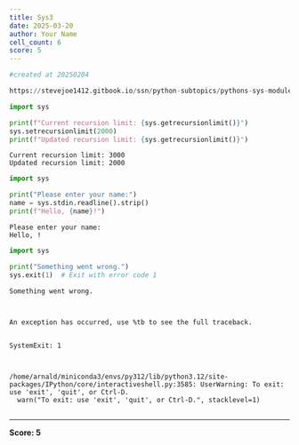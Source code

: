 ```yaml
---
title: Sys3
date: 2025-03-20
author: Your Name
cell_count: 6
score: 5
---
```


```python
#created at 20250204
```


```python
https://stevejoe1412.gitbook.io/ssn/python-subtopics/pythons-sys-module
```


```python
import sys

print(f"Current recursion limit: {sys.getrecursionlimit()}")
sys.setrecursionlimit(2000)
print(f"Updated recursion limit: {sys.getrecursionlimit()}")
```

    Current recursion limit: 3000
    Updated recursion limit: 2000



```python
import sys

print("Please enter your name:")
name = sys.stdin.readline().strip()
print(f"Hello, {name}!")
```

    Please enter your name:
    Hello, !



```python
import sys

print("Something went wrong.")
sys.exit(1)  # Exit with error code 1
```

    Something went wrong.



    An exception has occurred, use %tb to see the full traceback.


    SystemExit: 1



    /home/arnald/miniconda3/envs/py312/lib/python3.12/site-packages/IPython/core/interactiveshell.py:3585: UserWarning: To exit: use 'exit', 'quit', or Ctrl-D.
      warn("To exit: use 'exit', 'quit', or Ctrl-D.", stacklevel=1)



```python

```


---
**Score: 5**